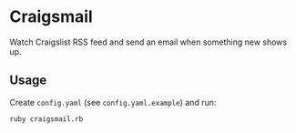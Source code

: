 # Craigsmail

Watch Craigslist RSS feed and send an email when something new shows up.

## Usage

Create `config.yaml` (see `config.yaml.example`) and run:

    ruby craigsmail.rb

